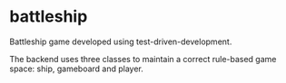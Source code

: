 # battleship
Battleship game developed using test-driven-development.

The backend uses three classes to maintain a correct rule-based game space: ship, gameboard and player.
